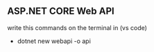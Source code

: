 ## ASP.NET CORE Web API

write this commands on the terminal in (vs code)

- dotnet new webapi -o api
